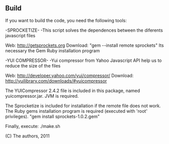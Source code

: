 ## Build

If you want to build the code, you need the following tools:

  -SPROCKETIZE-
  -This script solves the dependences between the diferents javascript files
  
  Web: http://getsprockets.org
  Download: "gem --install remote sprockets"
  Its necessary the Gem Ruby installation program


  -YUI COMPRESSOR-
  -Yui compressor from Yahoo Javascript API help us to reduce the size of the files
  
  Web: http://developer.yahoo.com/yui/compressor/
  Download: http://yuilibrary.com/downloads/#yuicompressor


The YUICompressor 2.4.2 file is included in this package, named yuicompressor.jar. JVM is required. 

The Sprocketize is included for installation if the remote file does not work. The Ruby gems 
installation program is required (executed with 'root' privileges).
  "gem install sprockets-1.0.2.gem"


Finally, execute:
./make.sh

(C) The authors, 2011